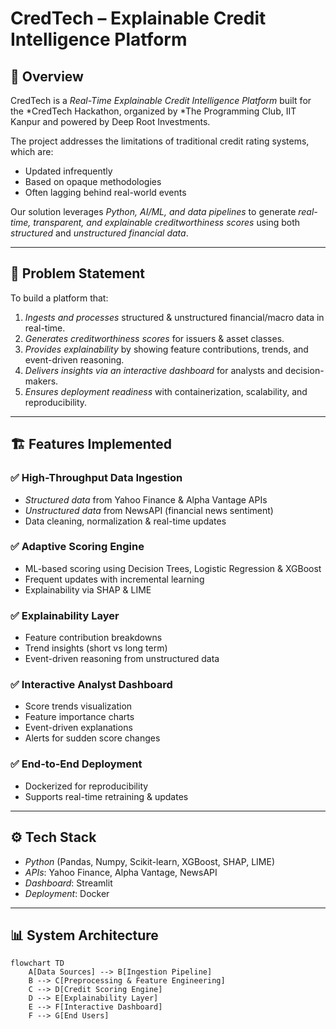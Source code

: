 # CredTech – Explainable Credit Intelligence Platform

## 📌 Overview
CredTech is a *Real-Time Explainable Credit Intelligence Platform* built for the *CredTech Hackathon, organized by *The Programming Club, IIT Kanpur and powered by Deep Root Investments.  

The project addresses the limitations of traditional credit rating systems, which are:
- Updated infrequently  
- Based on opaque methodologies  
- Often lagging behind real-world events  

Our solution leverages *Python, AI/ML, and data pipelines* to generate *real-time, transparent, and explainable creditworthiness scores* using both *structured* and *unstructured financial data*.

---

## 🚀 Problem Statement
To build a platform that:
1. *Ingests and processes* structured & unstructured financial/macro data in real-time.  
2. *Generates creditworthiness scores* for issuers & asset classes.  
3. *Provides explainability* by showing feature contributions, trends, and event-driven reasoning.  
4. *Delivers insights via an interactive dashboard* for analysts and decision-makers.  
5. *Ensures deployment readiness* with containerization, scalability, and reproducibility.

---

## 🏗 Features Implemented
### ✅ High-Throughput Data Ingestion
- *Structured data* from Yahoo Finance & Alpha Vantage APIs  
- *Unstructured data* from NewsAPI (financial news sentiment)  
- Data cleaning, normalization & real-time updates  

### ✅ Adaptive Scoring Engine
- ML-based scoring using Decision Trees, Logistic Regression & XGBoost  
- Frequent updates with incremental learning  
- Explainability via SHAP & LIME  

### ✅ Explainability Layer
- Feature contribution breakdowns  
- Trend insights (short vs long term)  
- Event-driven reasoning from unstructured data  

### ✅ Interactive Analyst Dashboard
- Score trends visualization  
- Feature importance charts  
- Event-driven explanations  
- Alerts for sudden score changes  

### ✅ End-to-End Deployment
- Dockerized for reproducibility  
- Supports real-time retraining & updates  

---

## ⚙ Tech Stack
- *Python* (Pandas, Numpy, Scikit-learn, XGBoost, SHAP, LIME)  
- *APIs*: Yahoo Finance, Alpha Vantage, NewsAPI  
- *Dashboard*: Streamlit  
- *Deployment*: Docker  

---

## 📊 System Architecture
```mermaid
flowchart TD
    A[Data Sources] --> B[Ingestion Pipeline]
    B --> C[Preprocessing & Feature Engineering]
    C --> D[Credit Scoring Engine]
    D --> E[Explainability Layer]
    E --> F[Interactive Dashboard]
    F --> G[End Users]
